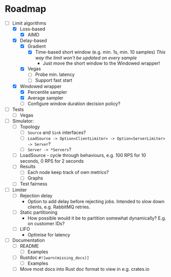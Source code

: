 # Roadmap

- [ ] Limit algorithms
  - [x] Loss-based
    - [x] AIMD
  - [x] Delay-based
    - [x] Gradient
      - [x] Time-based short window (e.g. min. 1s, min. 10 samples)
            _This way the limit won't be updated on every sample_
        - Just move the short window to the Windowed wrapper!
    - [x] Vegas
      - [ ] Probe min. latency
      - [ ] Support fast start
  - [x] Windowed wrapper
    - [x] Percentile sampler
    - [x] Average sampler
    - [ ] Configure window duration decision policy?
- [ ] Tests
  - [ ] Vegas
- [ ] Simulator:
  - [ ] Topology
    - [ ] `Source` and `Sink` interfaces?
    - [ ] `LoadSource -> Option<ClientLimiter> -> Option<ServerLimiter> -> Server`?
    - [ ] `Server -> *Servers`?
  - [ ] LoadSource - cycle through behaviours, e.g. 100 RPS for 10 seconds, 0 RPS for 2 seconds
  - [ ] Results
    - [ ] Each node keep track of own metrics?
    - [ ] Graphs
  - [ ] Test fairness
- [ ] Limiter
  - [ ] Rejection delay
    - Option to add delay before rejecting jobs. Intended to slow down clients, e.g. RabbitMQ retries.
  - [ ] Static partitioning
    - How possible would it be to partition somewhat dynamically? E.g. on customer IDs?
  - [ ] LIFO
    - Optimise for latency
- [ ] Documentation
  - [ ] README
    - [ ] Examples
  - [ ] Rustdoc `#![warn(missing_docs)]`
    - [ ] Examples
  - [ ] Move most docs into Rust doc format to view in e.g. crates.io
